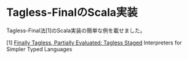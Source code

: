 # Tagless-FinalのScala実装

Tagless-Final法[1]のScala実装の簡単な例を載せました。





[1] [Finally Tagless, Partially Evaluated: Tagless Staged](http://okmij.org/ftp/tagless-final/JFP.pdf) Interpreters for Simpler Typed Languages
